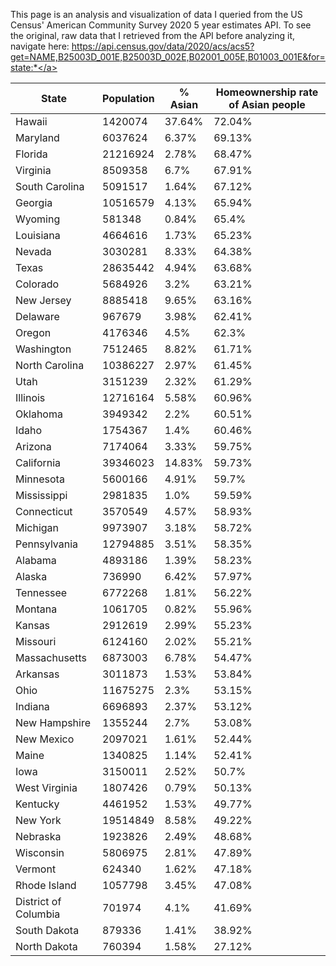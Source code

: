 This page is an analysis and visualization of data I queried from the US Census' American Community Survey 2020 5 year estimates API. To see the original, raw data that I retrieved from the API before analyzing it, navigate here: <a href="https://api.census.gov/data/2020/acs/acs5?get=NAME,B25003D_001E,B25003D_002E,B02001_005E,B01003_001E&for=state:*">https://api.census.gov/data/2020/acs/acs5?get=NAME,B25003D_001E,B25003D_002E,B02001_005E,B01003_001E&for=state:*</a>

|State|Population|% Asian|Homeownership rate of Asian people|
|---|---|---|---|
|Hawaii|1420074|37.64%|72.04%|
|Maryland|6037624|6.37%|69.13%|
|Florida|21216924|2.78%|68.47%|
|Virginia|8509358|6.7%|67.91%|
|South Carolina|5091517|1.64%|67.12%|
|Georgia|10516579|4.13%|65.94%|
|Wyoming|581348|0.84%|65.4%|
|Louisiana|4664616|1.73%|65.23%|
|Nevada|3030281|8.33%|64.38%|
|Texas|28635442|4.94%|63.68%|
|Colorado|5684926|3.2%|63.21%|
|New Jersey|8885418|9.65%|63.16%|
|Delaware|967679|3.98%|62.41%|
|Oregon|4176346|4.5%|62.3%|
|Washington|7512465|8.82%|61.71%|
|North Carolina|10386227|2.97%|61.45%|
|Utah|3151239|2.32%|61.29%|
|Illinois|12716164|5.58%|60.96%|
|Oklahoma|3949342|2.2%|60.51%|
|Idaho|1754367|1.4%|60.46%|
|Arizona|7174064|3.33%|59.75%|
|California|39346023|14.83%|59.73%|
|Minnesota|5600166|4.91%|59.7%|
|Mississippi|2981835|1.0%|59.59%|
|Connecticut|3570549|4.57%|58.93%|
|Michigan|9973907|3.18%|58.72%|
|Pennsylvania|12794885|3.51%|58.35%|
|Alabama|4893186|1.39%|58.23%|
|Alaska|736990|6.42%|57.97%|
|Tennessee|6772268|1.81%|56.22%|
|Montana|1061705|0.82%|55.96%|
|Kansas|2912619|2.99%|55.23%|
|Missouri|6124160|2.02%|55.21%|
|Massachusetts|6873003|6.78%|54.47%|
|Arkansas|3011873|1.53%|53.84%|
|Ohio|11675275|2.3%|53.15%|
|Indiana|6696893|2.37%|53.12%|
|New Hampshire|1355244|2.7%|53.08%|
|New Mexico|2097021|1.61%|52.44%|
|Maine|1340825|1.14%|52.41%|
|Iowa|3150011|2.52%|50.7%|
|West Virginia|1807426|0.79%|50.13%|
|Kentucky|4461952|1.53%|49.77%|
|New York|19514849|8.58%|49.22%|
|Nebraska|1923826|2.49%|48.68%|
|Wisconsin|5806975|2.81%|47.89%|
|Vermont|624340|1.62%|47.18%|
|Rhode Island|1057798|3.45%|47.08%|
|District of Columbia|701974|4.1%|41.69%|
|South Dakota|879336|1.41%|38.92%|
|North Dakota|760394|1.58%|27.12%|
